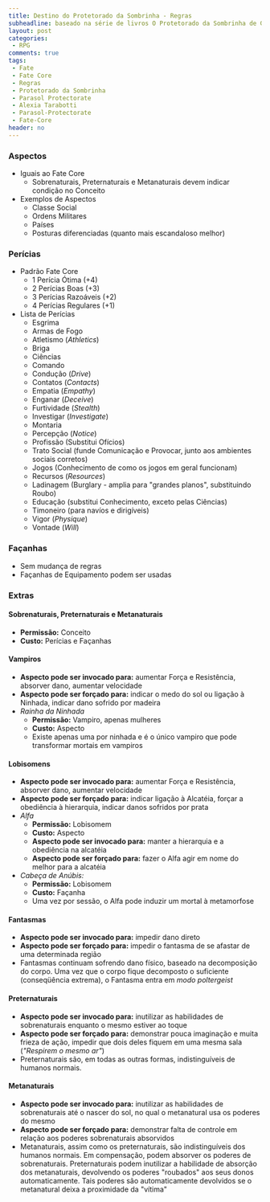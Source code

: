```yaml
---
title: Destino do Protetorado da Sombrinha - Regras
subheadline: baseado na série de livros O Protetorado da Sombrinha de Gail Carriger
layout: post
categories:
 - RPG
comments: true
tags:
 - Fate
 - Fate Core
 - Regras
 - Protetorado da Sombrinha
 - Parasol Protectorate
 - Alexia Tarabotti
 - Parasol-Protectorate
 - Fate-Core
header: no
---
```


### Aspectos

- Iguais ao Fate Core
  - Sobrenaturais, Preternaturais e Metanaturais devem indicar condição no Conceito
- Exemplos de Aspectos
  - Classe Social
  - Ordens Militares
  - Países
  - Posturas diferenciadas (quanto mais escandaloso melhor)

### Perícias
- Padrão Fate Core
  - 1 Perícia Ótima (+4)
  - 2 Perícias Boas (+3)
  - 3 Perícias Razoáveis (+2)
  - 4 Perícias Regulares (+1)
- Lista de Perícias
  - Esgrima
  - Armas de Fogo
  - Atletismo (*Athletics*)
  - Briga
  - Ciências
  - Comando
  - Condução (*Drive*)
  - Contatos (*Contacts*)
  - Empatia (*Empathy*)
  - Enganar (*Deceive*)
  - Furtividade (*Stealth*)
  - Investigar (*Investigate*)
  - Montaria
  - Percepção (*Notice*)
  - Profissão (Substitui Ofícios)
  - Trato Social (funde Comunicação e Provocar, junto aos ambientes sociais corretos)
  - Jogos (Conhecimento de como os jogos em geral funcionam)
  - Recursos (*Resources*)
  - Ladinagem (Burglary - amplia para "grandes planos", substituindo Roubo)
  - Educação (substitui Conhecimento, exceto pelas Ciências)
  - Timoneiro (para navíos e dirigíveis)
  - Vigor (*Physique*)
  - Vontade (*Will*)

### Façanhas
- Sem mudança de regras
- Façanhas de Equipamento podem ser usadas

### Extras

#### Sobrenaturais, Preternaturais e Metanaturais

- **Permissão:** Conceito
- **Custo:** Perícias e Façanhas

#### Vampiros
- **Aspecto pode ser invocado para:** aumentar Força e Resistência, absorver dano, aumentar velocidade
- **Aspecto pode ser forçado para:** indicar o medo do sol ou ligação à Ninhada, indicar dano sofrido por madeira
- *Rainha da Ninhada*
   - **Permissão:** Vampiro, apenas mulheres
   - **Custo:** Aspecto
   - Existe apenas uma por ninhada e é o único vampiro que pode transformar mortais em vampiros

#### Lobisomens
- **Aspecto pode ser invocado para:** aumentar Força e Resistência, absorver dano, aumentar velocidade
- **Aspecto pode ser forçado para:** indicar ligação à Alcatéia, forçar a obediência à hierarquia, indicar danos sofridos por prata
- *Alfa*
   - **Permissão:** Lobisomem
   - **Custo:** Aspecto
   - **Aspecto pode ser invocado para:** manter a hierarquia e a obediência na alcatéia
   - **Aspecto pode ser forçado para:** fazer o Alfa agir em nome do melhor para a alcatéia
- *Cabeça de Anúbis:*
   - **Permissão:** Lobisomem
   - **Custo:** Façanha
   - Uma vez por sessão, o Alfa pode induzir um mortal à metamorfose

#### Fantasmas
- **Aspecto pode ser invocado para:** impedir dano direto
- **Aspecto pode ser forçado para:** impedir o fantasma de se afastar de uma determinada região
- Fantasmas continuam sofrendo dano físico, baseado na decomposição do corpo. Uma vez que o corpo fique decomposto o suficiente (conseqüência extrema), o Fantasma entra em *modo poltergeist*

#### Preternaturais
- **Aspecto pode ser invocado para:** inutilizar as habilidades de sobrenaturais enquanto o mesmo estiver ao toque
- **Aspecto pode ser forçado para:** demonstrar pouca imaginação e muita frieza de ação, impedir que dois deles fiquem em uma mesma sala (*"Respirem o mesmo ar"*)
- Preternaturais são, em todas as outras formas, indistinguíveis de humanos normais.

#### Metanaturais
- **Aspecto pode ser invocado para:** inutilizar as habilidades de sobrenaturais até o nascer do sol, no qual o metanatural usa os poderes do mesmo
- **Aspecto pode ser forçado para:** demonstrar falta de controle em relação aos poderes sobrenaturais absorvidos
- Metanaturais, assim como os preternaturais, são indistinguíveis dos humanos normais. Em compensação, podem absorver os poderes de sobrenaturais. Preternaturais podem inutilizar a habilidade de absorção dos metanaturais, devolvendo os poderes "roubados" aos seus donos automaticamente. Tais poderes são automaticamente devolvidos se o metanatural deixa a proximidade da "vítima"
